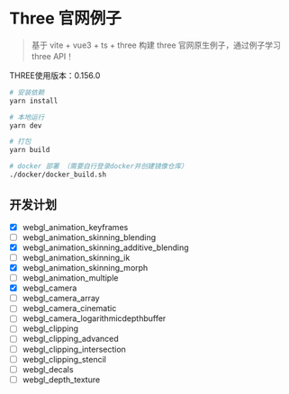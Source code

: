 # Three 官网例子

> 基于 vite + vue3 + ts + three 构建 three 官网原生例子，通过例子学习 three API！

THREE使用版本：0.156.0

```bash
# 安装依赖
yarn install

# 本地运行
yarn dev

# 打包
yarn build

# docker 部署 （需要自行登录docker并创建镜像仓库）
./docker/docker_build.sh
```

## 开发计划

- [X] webgl_animation_keyframes
- [ ] webgl_animation_skinning_blending
- [X] webgl_animation_skinning_additive_blending
- [ ] webgl_animation_skinning_ik
- [x] webgl_animation_skinning_morph
- [ ] webgl_animation_multiple
- [x] webgl_camera
- [ ] webgl_camera_array
- [ ] webgl_camera_cinematic
- [ ] webgl_camera_logarithmicdepthbuffer
- [ ] webgl_clipping
- [ ] webgl_clipping_advanced
- [ ] webgl_clipping_intersection
- [ ] webgl_clipping_stencil
- [ ] webgl_decals
- [ ] webgl_depth_texture
